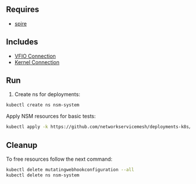 ## Requires

- [spire](../spire)

## Includes

- [VFIO Connection](../use-cases/Vfio2Noop)
- [Kernel Connection](../use-cases/SriovKernel2Noop)

## Run

1. Create ns for deployments:
```bash
kubectl create ns nsm-system
```

Apply NSM resources for basic tests:
```bash
kubectl apply -k https://github.com/networkservicemesh/deployments-k8s/examples/sriov?ref=a627f4935447135e63359f924dd49e4ed2e94695
```

## Cleanup

To free resources follow the next command:
```bash
kubectl delete mutatingwebhookconfiguration --all
kubectl delete ns nsm-system
```
